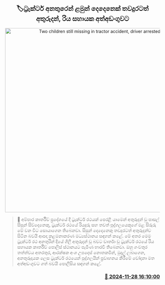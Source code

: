 <p align='center'><b><h2 align='center' title='Two children still missing in tractor accident, driver arrested'>🏷ට්‍රැක්ටර් අනතුරෙන් ළමුන් දෙදෙනෙක් තවදුරටත් අතුරුදන්, රිය සහායක අත්අඩංගුවට</h2></b></p>
<p align='center'><img src='https://helakuru.sgp1.cdn.digitaloceanspaces.com/esana/images/lib/dead-body-new.jpg' width='600' alt='Two children still missing in tractor accident, driver arrested'></p>

>📝 අම්පාර කාර්තිව් ප්‍රදේශයේ දී ට්‍රැක්ටර් රථයක් පෙරළි යාමෙන් අතුරුදන් වු පාසල් සිසුන් සිව්දෙනෙකු, ට්‍රැක්ටර් රථයේ රියදුරු සහ තවත් පුද්ගලයෙකුගේ මළ සිරුරු මේ වන විට සොයාගෙන තිබෙනවා.
සිසුන් දෙදෙනෙකු තවදුරටත් අතුරුදන්ව සිටින බවයි ආපදා කළමනාකරණ මධ්‍යස්ථානය සඳහන් කළේ.
මේ අතර මෙම ට්‍රැක්ටර් රථ අනතුරින් දියේ ගිලී අතුරුදන් වූ බවට වාර්තා වු ට්‍රැක්ටර් රථයේ රිය සහායක කාර්තිව් පොලිස් ස්ථානයට පැමිණ භාරවී තිබෙනවා.
ඔහු ගංවතුර තත්ත්වය අතරතුර, ආරක්ෂක අංශ උපදෙස් නොතකමින්, මුදල් ලබාගෙන, අනතුරුදායක ලෙස ට්‍රැක්ටර් රථයෙන් පුද්ගලයින් ප්‍රවාහනය කිරීමේ චෝදනා මත අත්අඩංගුවට ගත් බවයි පොලීසිය සඳහන් කළේ.


<h3 align='right'><a href='https://www.helakuru.lk/esana/p/105545/'>📅 2024-11-28 16:10:00</a></h3>
